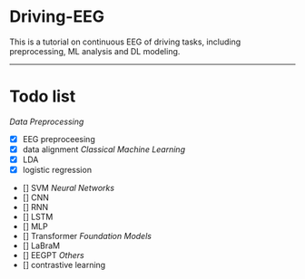 # Driving-EEG
This is a tutorial on continuous EEG of driving tasks, including preprocessing, ML analysis and DL modeling.

---

# Todo list
*Data Preprocessing*
- [x] EEG preproceesing
- [x] data alignment
*Classical Machine Learning*
- [x] LDA
- [x] logistic regression
- [] SVM
*Neural Networks*
- [] CNN
- [] RNN
- [] LSTM
- [] MLP
- [] Transformer
*Foundation Models*
- [] LaBraM
- [] EEGPT
*Others*
- [] contrastive learning